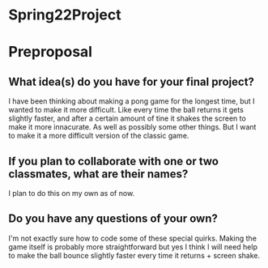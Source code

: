 # Spring22Project
# Preproposal

## What idea(s) do you have for your final project?

I have been thinking about making a pong game for the longest time, but I wanted to make it more difficult. Like every time the ball returns it gets slightly faster, and after a certain amount of tine it shakes the screen to make it more innacurate. As well as possibly some other things. But I want to make it a more difficult version of the classic game. 

## If you plan to collaborate with one or two classmates, what are their names?

I plan to do this on my own as of now. 

## Do you have any questions of your own?

I'm not exactly sure how to code some of these special quirks. Making the game itself is probably more straightforward but yes I think I will need help to make the ball bounce slightly faster every time it returns + screen shake. 
